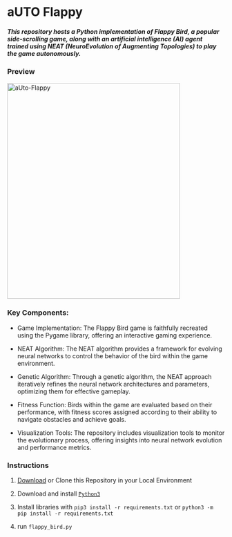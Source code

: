 # aUTO Flappy

##### This repository hosts a Python implementation of Flappy Bird, a popular side-scrolling game, along with an artificial intelligence (AI) agent trained using NEAT (NeuroEvolution of Augmenting Topologies) to play the game autonomously.

### Preview
<img src="https://github.com/neeleshpandey/aUTO-Flappy/assets/87470414/cf8fc1e8-d392-48ea-86a5-462497bd30f0" alt="aUto-Flappy" width="400" height="500">


### Key Components:

- Game Implementation: The Flappy Bird game is faithfully recreated using the Pygame library, offering an interactive gaming experience.

- NEAT Algorithm: The NEAT algorithm provides a framework for evolving neural networks to control the behavior of the bird within the game environment.

- Genetic Algorithm: Through a genetic algorithm, the NEAT approach iteratively refines the neural network architectures and parameters, optimizing them for effective gameplay.

- Fitness Function: Birds within the game are evaluated based on their performance, with fitness scores assigned according to their ability to navigate obstacles and achieve goals.

- Visualization Tools: The repository includes visualization tools to monitor the evolutionary process, offering insights into neural network evolution and performance metrics.



### Instructions

1. [Download](https://github.com/neeleshpandey/aUTO-Flappy/archive/refs/heads/main.zip) or Clone this Repository in your Local Environment

2. Download and install [`Python3`](https://www.python.org/downloads/)

3. Install libraries with `pip3 install -r requirements.txt` or `python3 -m pip install -r requirements.txt`

4. run `flappy_bird.py`
